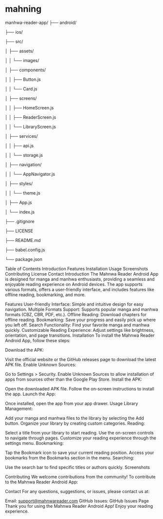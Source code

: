 # mahning
manhwa-reader-app/
├── android/

├── ios/

├── src/

│   ├── assets/

│   │   └── images/

│   ├── components/

│   │   ├── Button.js

│   │   └── Card.js

│   ├── screens/

│   │   ├── HomeScreen.js

│   │   ├── ReaderScreen.js

│   │   └── LibraryScreen.js

│   ├── services/

│   │   ├── api.js

│   │   └── storage.js

│   ├── navigation/

│   │   └── AppNavigator.js

│   ├── styles/

│   │   └── theme.js

│   ├── App.js

│   └── index.js

├── .gitignore

├── LICENSE

├── README.md

├── babel.config.js

└── package.json


Table of Contents
Introduction
Features
Installation
Usage
Screenshots
Contributing
License
Contact
Introduction
The Mahnwa Reader Android App is designed for manga and manhwa enthusiasts, providing a seamless and enjoyable reading experience on Android devices. The app supports various formats, offers a user-friendly interface, and includes features like offline reading, bookmarking, and more.

Features
User-friendly Interface: Simple and intuitive design for easy navigation.
Multiple Formats Support: Supports popular manga and manhwa formats (CBZ, CBR, PDF, etc.).
Offline Reading: Download chapters for offline reading.
Bookmarking: Save your progress and easily pick up where you left off.
Search Functionality: Find your favorite manga and manhwa quickly.
Customizable Reading Experience: Adjust settings like brightness, orientation, and page transitions.
Installation
To install the Mahnwa Reader Android App, follow these steps:

Download the APK:

Visit the official website or the GitHub releases page to download the latest APK file.
Enable Unknown Sources:

Go to Settings > Security.
Enable Unknown Sources to allow installation of apps from sources other than the Google Play Store.
Install the APK:

Open the downloaded APK file.
Follow the on-screen instructions to install the app.
Launch the App:

Once installed, open the app from your app drawer.
Usage
Library Management:

Add your manga and manhwa files to the library by selecting the Add button.
Organize your library by creating custom categories.
Reading:

Select a title from your library to start reading.
Use the on-screen controls to navigate through pages.
Customize your reading experience through the settings menu.
Bookmarking:

Tap the Bookmark icon to save your current reading position.
Access your bookmarks from the Bookmarks section in the menu.
Searching:

Use the search bar to find specific titles or authors quickly.
Screenshots



Contributing
We welcome contributions from the community! To contribute to the Mahnwa Reader Android App:

Contact
For any questions, suggestions, or issues, please contact us at:

Email: support@mahnwareader.com
GitHub Issues: GitHub Issues Page
Thank you for using the Mahnwa Reader Android App! Enjoy your reading experience.
